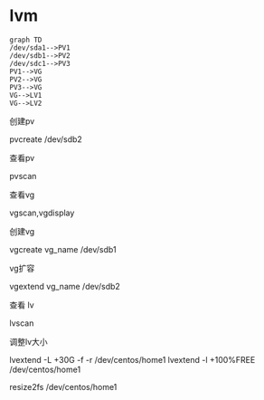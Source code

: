 # lvm

```mermaid
graph TD
/dev/sda1-->PV1
/dev/sdb1-->PV2
/dev/sdc1-->PV3
PV1-->VG
PV2-->VG
PV3-->VG
VG-->LV1
VG-->LV2
```

创建pv

pvcreate /dev/sdb2

查看pv

pvscan

查看vg

vgscan,vgdisplay

创建vg

vgcreate vg_name /dev/sdb1

vg扩容

vgextend vg_name /dev/sdb2

查看 lv

lvscan

调整lv大小

lvextend -L +30G -f -r /dev/centos/home1
lvextend -l +100%FREE /dev/centos/home1



resize2fs /dev/centos/home1
